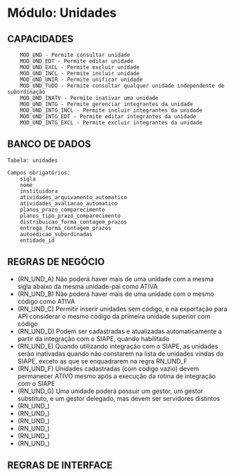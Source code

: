 # Módulo: Unidades

## CAPACIDADES  

~~~text
    MOD_UND - Permite consultar unidade
    MOD_UND_EDT - Permite editar unidade
    MOD_UND_EXCL - Permite excluir unidade
    MOD_UND_INCL - Permite incluir unidade
    MOD_UND_UNIR - Permite unificar unidade
    MOD_UND_TUDO - Permite consultar qualquer unidade independente de subordinação
    MOD_UND_INATV - Permite inativar uma unidade
    MOD_UND_INTG - Permite gerenciar integrantes da unidade
    MOD_UND_INTG_INCL - Permite incluir integrantes da unidade
    MOD_UND_INTG_EDT - Permite editar integrantes da unidade
    MOD_UND_INTG_EXCL - Permite excluir integrantes da unidade
~~~

## BANCO DE DADOS

~~~text
Tabela: unidades

Campos obrigatórios:
    sigla
    nome
    instituidora
    atividades_arquivamento_automatico
    atividades_avaliacao_automatico
    planos_prazo_comparecimento
    planos_tipo_prazo_comparecimento
    distribuicao_forma_contagem_prazos
    entrega_forma_contagem_prazos
    autoedicao_subordinadas
    entidade_id
~~~

## REGRAS DE NEGÓCIO

- (RN_UND_A) Não poderá haver mais de uma unidade com a mesma sigla abaixo da mesma unidade-pai como ATIVA
- (RN_UND_B) Não poderá haver mais de uma unidade com o mesmo código como ATIVA
- (RN_UND_C) Permitir inserir unidades sem código, e na exportação para API considerar o mesmo código da primeira unidade superior com código
- (RN_UND_D) Podem ser cadastradas e atualizadas automaticamente a partir da integração com o SIAPE, quando habilitado
- (RN_UND_E) Quando utilizando integração com o SIAPE, as unidades serão inativadas quando não constarem na lista de unidades vindas do SIAPE, exceto as que se enquadrarem na regra RN_UND_F
- (RN_UND_F) Unidades cadastradas (com código vazio) devem permanecer ATIVO mesmo após a execução da rotina de integração com o SIAPE
- (RN_UND_G) Uma unidade poderá possuir um gestor, um gestor substituto, e um gestor delegado, mas devem ser servidores distintos
- (RN_UND_)
- (RN_UND_)
- (RN_UND_)
- (RN_UND_)
- (RN_UND_)
- (RN_UND_)

## REGRAS DE INTERFACE




